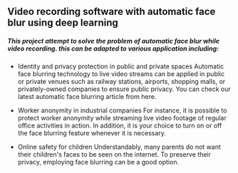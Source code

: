 ## Video recording software with automatic face blur using deep learning

##### This project attempt to solve the problem of automatic face blur while video recording. this can be adapted to various application including:


- Identity and privacy protection in public and private spaces
Automatic face blurring technology to live video streams can be applied in public or private venues such as railway stations, airports, shopping malls, or privately-owned companies to ensure public privacy. You can check our latest automatic face blurring article from here.

- Worker anonymity in industrial companies
For instance, it is possible to protect worker anonymity while streaming live video footage of regular office activities in action. In addition, it is your choice to turn on or off the face blurring feature whenever it is necessary.

- Online safety for children
Understandably, many parents do not want their children's faces to be seen on the internet. To preserve their privacy, employing face blurring can be a good option.




